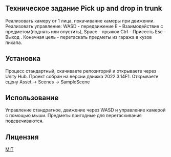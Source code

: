 ## Техническое задание Pick up and drop in trunk
Реализовать камеру от 1 лица, покачивание камеры при движении.
Реализовать управление: WASD - передвижение E – Взаимодействие с предметом(поднять или опустить),
Space - прыжок Ctrl - Присесть 
Esc - Выход .
Конечная цель - перетаскать предметы из гаража в кузов пикапа.

## Установка
Процесс стандартный, скачиваете репозиторий и открываете через Unity Hub. Проект собран на версии движка 2022.3.14F1.
Открываете сцену Asset -> Scenes -> SampleScene

## Использование
Управление стандратное, движение через WASD и управление камерой с помощью мыши.
Предметы пригодные для перетаскивания подсвечиваются.


## Лицензия
[MIT](LICENSE) 

